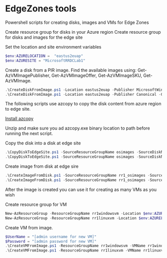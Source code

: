 # EdgeZones tools

Powershell scripts for creating disks, images and VMs for Edge Zones


Create resource group for disks in your Azure region 
Create resource group for disks and images for the edge site


Set the location and site environment variables<br>
```powershell
$env:AZURELOCATION =  "eastus2euap"
$env:AZURESITE = "MicrosoftRRDCLab1"
```

Create a disk from a PIR image. Find the available images using: Get-AzVMImagePublisher, Get-AzVMImageOffer, Get-AzVMImageSKU, Get-AzVMImage.  
```powershell
.\CreateDiskFromImage.ps1 -Location eastus2euap -Publisher MicrosoftWindowsServer -Offer WindowsServer -Sku 2019-Datacenter -Version 2019.0.20181107 -ResourceGroupName osimages -DiskName windowsserver_2019_datacenter
.\CreateDiskFromImage.ps1 -Location eastus2euap -Publisher Canonical -Offer UbuntuServer -Sku 18.04-LTS -Version 18.04.202011120 -ResourceGroupName osimages -DiskName ubuntuserver_1804_LTS
```
The following scripts use azcopy to copy the disk content from azure region to edge site.

[Install azcopy](https://azcopyvnext.azureedge.net/release20201106/azcopy_windows_amd64_10.7.0.zip)

Unzip and make sure you ad azcopy.exe binary location to path before running the next script. 

Copy the disk into a disk at edge site 
```powershell
.\CopyDiskToEdgeSite.ps1 -SourceResourceGroupName osimages -SourceDiskName windowsserver_2019_datacenter -ResourceGroupName rr1_osimages -DiskName windowsserver_2019_datacenter
.\CopyDiskToEdgeSite.ps1 -SourceResourceGroupName osimages -SourceDiskName ubuntuserver_1804_LTS -ResourceGroupName rr1_osimages -DiskName ubuntuserver_1804_LTS
```

Create image from disk at edge sire
```powershell
.\CreateImageFromDisk.ps1 -SourceResourceGroupName rr1_osimages -SourceDiskName windowsserver_2019_datacenter -ResourceGroupName rr1_osimages -ImageName windowsserver_2019_datacenter -OsType Windows
.\CreateImageFromDisk.ps1 -SourceResourceGroupName rr1_osimages -SourceDiskName ubuntuserver_1804_LTS -ResourceGroupName rr1_osimages -ImageName ubuntuserver_1804_LTS -OsType Linux
```

After the image is created you can use it for creating as many VMs as you wish

Create resource group for VM 
```powershell
New-AzResourceGroup -ResourceGroupName rr1windowsvm -Location $env:AZURELOCATION
New-AzResourceGroup -ResourceGroupName rr1linuxvm -Location $env:AZURELOCATION
```

Create VM from image.   
```powershell
$UserName = "[admin username for new VM]"
$Password = "[admin password for new VM]"
.\CreateVMFromImage.ps1 -ResourceGroupName rr1windowsvm -VMName rr1windowsvm -ImageResourceGroupName rr1_osimages -ImageName windowsserver_2019_datacenter -UserName $UserName -Password $Password
.\CreateVMFromImage.ps1 -ResourceGroupName rr1linuxvm -VMName rr1linuxvm -ImageResourceGroupName rr1_osimages -ImageName ubuntuserver_1804_LTS -UserName $UserName -Password $Password
```
